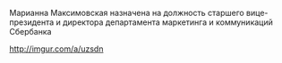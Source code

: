 Марианна Максимовская назначена на должность старшего вице-президента и директора департамента маркетинга и коммуникаций Сбербанка

http://imgur.com/a/uzsdn
